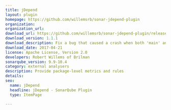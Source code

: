 ```yaml
---
title: jDepend
layout: plugin
homepage: https://github.com/willemsrb/sonar-jdepend-plugin
organization: 
organization_url: 
download_url: https://github.com/willemsrb/sonar-jdepend-plugin/releases/download/sonar-jdepend-plugin-1.1.1/sonar-jdepend-plugin-1.1.1.jar
download_version: 1.1.1
download_description: Fix a bug that caused a crash when both 'main' and 'test' packages had a package-info.java
download_date: 2017-04-21
license: Apache License, Version 2.0
developers: Robert Willems of Brilman
sonarqube_version: 9.9-10.4
category: external analysers
description: Provide package-level metrics and rules
details: 
seo:
  name: jDepend
  headline: jDepend - SonarQube Plugin
  type: ItemPage

---
```

